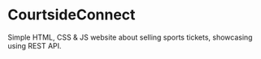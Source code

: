 # CourtsideConnect
Simple HTML, CSS &amp; JS website about selling sports tickets, showcasing using REST API.
